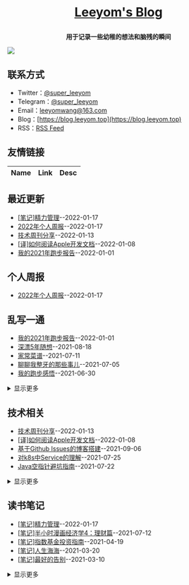 **<p align="center">[Leeyom's Blog](https://blog.leeyom.top)</p>**
====

**<p align="center">用于记录一些幼稚的想法和脑残的瞬间</p>**
[![](https://user-images.githubusercontent.com/22115219/149507985-22e22223-4644-47bf-abf9-c388c287cc38.JPEG)](https://blog.leeyom.top)

## 联系方式
- Twitter：[@super_leeyom](https://twitter.com/super_leeyom)
- Telegram：[@super_leeyom](https://t.me/super_leeyom)
- Email：[leeyomwang@163.com](mailto:leeyomwang@163.com)
- Blog：[https://blog.leeyom.top](https://blog.leeyom.top)
- RSS：[RSS Feed](https://raw.githubusercontent.com/superleeyom/blog/master/feed.xml)
## 友情链接
| Name | Link | Desc | 
 | ---- | ---- | ---- |
## 最近更新
- [[笔记]精力管理](https://github.com/superleeyom/blog/issues/44)--2022-01-17
- [2022年个人周报](https://github.com/superleeyom/blog/issues/43)--2022-01-17
- [技术周刊分享](https://github.com/superleeyom/blog/issues/42)--2022-01-13
- [[译]如何阅读Apple开发文档](https://github.com/superleeyom/blog/issues/40)--2022-01-08
- [我的2021年跑步报告](https://github.com/superleeyom/blog/issues/39)--2022-01-01
## 个人周报
- [2022年个人周报](https://github.com/superleeyom/blog/issues/43)--2022-01-17
## 乱写一通
- [我的2021年跑步报告](https://github.com/superleeyom/blog/issues/39)--2022-01-01
- [深漂5年随想](https://github.com/superleeyom/blog/issues/37)--2021-08-18
- [家常菜谱](https://github.com/superleeyom/blog/issues/33)--2021-07-11
- [聊聊我整牙的那些事儿](https://github.com/superleeyom/blog/issues/31)--2021-07-05
- [我的跑步感悟](https://github.com/superleeyom/blog/issues/30)--2021-06-30
<details><summary>显示更多</summary>

- [咕咚和keep跑步数据导入Nike Run Club](https://github.com/superleeyom/blog/issues/18)--2021-01-27
- [Hackintosh黑苹果折腾之旅](https://github.com/superleeyom/blog/issues/6)--2020-11-15
</details>

## 技术相关
- [技术周刊分享](https://github.com/superleeyom/blog/issues/42)--2022-01-13
- [[译]如何阅读Apple开发文档](https://github.com/superleeyom/blog/issues/40)--2022-01-08
- [基于Github Issues的博客搭建](https://github.com/superleeyom/blog/issues/38)--2021-09-06
- [对k8s中Service的理解](https://github.com/superleeyom/blog/issues/36)--2021-07-25
- [Java空指针避坑指南](https://github.com/superleeyom/blog/issues/35)--2021-07-22
<details><summary>显示更多</summary>

- [业务数据脱敏解决方案探究](https://github.com/superleeyom/blog/issues/32)--2021-07-08
- [为Docker Alpine添加中文字体](https://github.com/superleeyom/blog/issues/29)--2021-04-26
- [k8s实现Spring Cloud服务平滑升级解决方案](https://github.com/superleeyom/blog/issues/27)--2021-04-16
- [关于多表关联查询的优化思路](https://github.com/superleeyom/blog/issues/26)--2021-03-26
- [关于prometheus无法采集服务指标的问题总结](https://github.com/superleeyom/blog/issues/24)--2021-03-12
- [Maven中关于SNAPSHOT版本的总结](https://github.com/superleeyom/blog/issues/22)--2021-02-24
- [为Git和Maven设置代理加速](https://github.com/superleeyom/blog/issues/20)--2021-02-04
- [GitHub Actions 实战之监控梯子流量](https://github.com/superleeyom/blog/issues/19)--2021-02-01
- [redis大key内存分析](https://github.com/superleeyom/blog/issues/17)--2021-01-19
- [主流分布式id方案总结](https://github.com/superleeyom/blog/issues/16)--2021-01-10
- [常用linux进程查询命令](https://github.com/superleeyom/blog/issues/15)--2021-01-03
- [关于Redis缓存穿透、缓存雪崩、缓存击穿问题探究](https://github.com/superleeyom/blog/issues/13)--2020-12-23
- [5分钟快速理解Redis的内存回收机制](https://github.com/superleeyom/blog/issues/12)--2020-12-16
- [同一浏览器不同用户登录冲突问题探究](https://github.com/superleeyom/blog/issues/11)--2020-12-13
- [GitHub Actions 实战之Chrome书签同步](https://github.com/superleeyom/blog/issues/10)--2020-12-07
- [5分钟快速理解Redis的持久化](https://github.com/superleeyom/blog/issues/9)--2020-12-02
- [基于Docker实现nginx-keepalived双机热备机制](https://github.com/superleeyom/blog/issues/8)--2020-11-23
- [nginx负载均衡原理之ip_hash哈希算法探究](https://github.com/superleeyom/blog/issues/5)--2020-11-05
- [nginx基础指令及初始配置解析](https://github.com/superleeyom/blog/issues/4)--2020-10-20
- [白话解说之 BIO、NIO、AIO、异步阻塞的区别](https://github.com/superleeyom/blog/issues/3)--2020-10-17
- [Java8函数式编程中比较实用的操作语法](https://github.com/superleeyom/blog/issues/2)--2020-10-09
- [Java泛型的回顾之旅](https://github.com/superleeyom/blog/issues/1)--2020-10-09
</details>

## 读书笔记
- [[笔记]精力管理](https://github.com/superleeyom/blog/issues/44)--2022-01-17
- [[笔记]半小时漫画经济学4：理财篇](https://github.com/superleeyom/blog/issues/34)--2021-07-12
- [[笔记]指数基金投资指南](https://github.com/superleeyom/blog/issues/28)--2021-04-19
- [[笔记]人生海海](https://github.com/superleeyom/blog/issues/25)--2021-03-20
- [[笔记]最好的告别](https://github.com/superleeyom/blog/issues/23)--2021-03-10
<details><summary>显示更多</summary>

- [[笔记]失明症漫记](https://github.com/superleeyom/blog/issues/14)--2020-12-31
- [[笔记]睡眠革命](https://github.com/superleeyom/blog/issues/7)--2020-11-22
</details>


